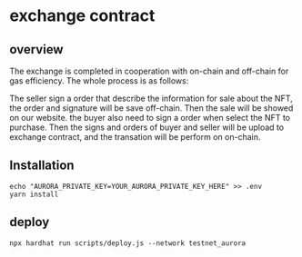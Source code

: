 # exchange contract
## overview
The exchange is completed in cooperation with
on-chain and off-chain for gas efficiency. The whole process is as follows:

The seller sign a order that describe the information for sale about the NFT, the order and signature will be save off-chain. Then the sale will be showed on our website.
the buyer also need to sign a order when select the NFT to purchase. Then the signs and orders of buyer and seller will be upload to exchange contract, and the transation will be perform on on-chain.
## Installation
```
echo "AURORA_PRIVATE_KEY=YOUR_AURORA_PRIVATE_KEY_HERE" >> .env
yarn install
```
## deploy
```
npx hardhat run scripts/deploy.js --network testnet_aurora
```